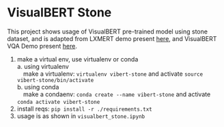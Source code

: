 # VisualBERT Stone

This project shows usage of VisualBERT pre-trained model using stone dataset, and is adapted from LXMERT demo present [here](https://github.com/huggingface/transformers/blob/main/examples/research_projects/lxmert/demo.ipynb), and VisualBERT VQA Demo present [here](https://github.com/huggingface/transformers/tree/main/examples/research_projects/visual_bert/demo.ipynb).
1. make a virtual env, use virtualenv or conda<br>
a. using virtualenv<br>
&emsp;make a virtualenv: ``virtualenv vibert-stone`` and activate ``source vibert-stone/bin/activate``<br>
b. using conda<br>
&emsp;make a condaenv: ``conda create --name vibert-stone`` and activate ``conda activate vibert-stone``
2. install reqs: ``pip install -r ./requirements.txt``
3. usage is as shown in ``visualbert_stone.ipynb``

